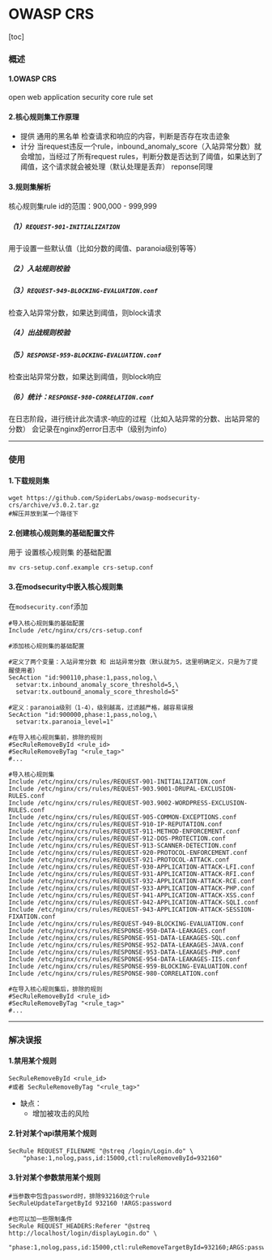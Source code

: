 # OWASP CRS

[toc]

### 概述

#### 1.OWASP CRS
open web application security core rule set

#### 2.核心规则集工作原理
* 提供 通用的黑名单
检查请求和响应的内容，判断是否存在攻击迹象
* 计分
当request违反一个rule，inbound_anomaly_score（入站异常分数）就会增加，当经过了所有request rules，判断分数是否达到了阈值，如果达到了阈值，这个请求就会被处理（默认处理是丢弃）
reponse同理

#### 3.规则集解析
核心规则集rule id的范围：900,000 - 999,999
##### （1）`REQUEST-901-INITIALIZATION`
用于设置一些默认值（比如分数的阈值、paranoia级别等等）

##### （2）入站规则校验

##### （3）`REQUEST-949-BLOCKING-EVALUATION.conf`
检查入站异常分数，如果达到阈值，则block请求

##### （4）出战规则校验

##### （5）`RESPONSE-959-BLOCKING-EVALUATION.conf`
检查出站异常分数，如果达到阈值，则block响应

##### （6）统计：`RESPONSE-980-CORRELATION.conf`
在日志阶段，进行统计此次请求-响应的过程（比如入站异常的分数、出站异常的分数）
会记录在nginx的error日志中（级别为info）

***

### 使用

#### 1.下载规则集
```shell
wget https://github.com/SpiderLabs/owasp-modsecurity-crs/archive/v3.0.2.tar.gz
#解压并放到某一个路径下
```

#### 2.创建核心规则集的基础配置文件
用于 设置核心规则集 的基础配置
```shell
mv crs-setup.conf.example crs-setup.conf
```

#### 3.在modsecurity中嵌入核心规则集
在`modsecurity.conf`添加
```shell
#导入核心规则集的基础配置
Include /etc/nginx/crs/crs-setup.conf

#添加核心规则集的基础配置

#定义了两个变量：入站异常分数 和 出站异常分数（默认就为5，这里明确定义，只是为了提醒使用者）
SecAction "id:900110,phase:1,pass,nolog,\
  setvar:tx.inbound_anomaly_score_threshold=5,\
  setvar:tx.outbound_anomaly_score_threshold=5"

#定义：paranoia级别（1-4），级别越高，过滤越严格，越容易误报
SecAction "id:900000,phase:1,pass,nolog,\
  setvar:tx.paranoia_level=1"

#在导入核心规则集前，排除的规则
#SecRuleRemoveById <rule_id>
#SecRuleRemoveByTag "<rule_tag>"
#...

#导入核心规则集
Include /etc/nginx/crs/rules/REQUEST-901-INITIALIZATION.conf
Include /etc/nginx/crs/rules/REQUEST-903.9001-DRUPAL-EXCLUSION-RULES.conf
Include /etc/nginx/crs/rules/REQUEST-903.9002-WORDPRESS-EXCLUSION-RULES.conf
Include /etc/nginx/crs/rules/REQUEST-905-COMMON-EXCEPTIONS.conf
Include /etc/nginx/crs/rules/REQUEST-910-IP-REPUTATION.conf
Include /etc/nginx/crs/rules/REQUEST-911-METHOD-ENFORCEMENT.conf
Include /etc/nginx/crs/rules/REQUEST-912-DOS-PROTECTION.conf
Include /etc/nginx/crs/rules/REQUEST-913-SCANNER-DETECTION.conf
Include /etc/nginx/crs/rules/REQUEST-920-PROTOCOL-ENFORCEMENT.conf
Include /etc/nginx/crs/rules/REQUEST-921-PROTOCOL-ATTACK.conf
Include /etc/nginx/crs/rules/REQUEST-930-APPLICATION-ATTACK-LFI.conf
Include /etc/nginx/crs/rules/REQUEST-931-APPLICATION-ATTACK-RFI.conf
Include /etc/nginx/crs/rules/REQUEST-932-APPLICATION-ATTACK-RCE.conf
Include /etc/nginx/crs/rules/REQUEST-933-APPLICATION-ATTACK-PHP.conf
Include /etc/nginx/crs/rules/REQUEST-941-APPLICATION-ATTACK-XSS.conf
Include /etc/nginx/crs/rules/REQUEST-942-APPLICATION-ATTACK-SQLI.conf
Include /etc/nginx/crs/rules/REQUEST-943-APPLICATION-ATTACK-SESSION-FIXATION.conf
Include /etc/nginx/crs/rules/REQUEST-949-BLOCKING-EVALUATION.conf
Include /etc/nginx/crs/rules/RESPONSE-950-DATA-LEAKAGES.conf
Include /etc/nginx/crs/rules/RESPONSE-951-DATA-LEAKAGES-SQL.conf
Include /etc/nginx/crs/rules/RESPONSE-952-DATA-LEAKAGES-JAVA.conf
Include /etc/nginx/crs/rules/RESPONSE-953-DATA-LEAKAGES-PHP.conf
Include /etc/nginx/crs/rules/RESPONSE-954-DATA-LEAKAGES-IIS.conf
Include /etc/nginx/crs/rules/RESPONSE-959-BLOCKING-EVALUATION.conf
Include /etc/nginx/crs/rules/RESPONSE-980-CORRELATION.conf

#在导入核心规则集后，排除的规则
#SecRuleRemoveById <rule_id>
#SecRuleRemoveByTag "<rule_tag>"
#...
```

***

### 解决误报

#### 1.禁用某个规则

```shell
SecRuleRemoveById <rule_id>
#或者 SecRuleRemoveByTag "<rule_tag>"
```
* 缺点：
  * 增加被攻击的风险

#### 2.针对某个api禁用某个规则
```shell
SecRule REQUEST_FILENAME "@streq /login/Login.do" \
    "phase:1,nolog,pass,id:15000,ctl:ruleRemoveById=932160"
```

#### 3.针对某个参数禁用某个规则
```shell
#当参数中包含password时，排除932160这个rule
SecRuleUpdateTargetById 932160 !ARGS:password

#也可以加一些限制条件
SecRule REQUEST_HEADERS:Referer "@streq http://localhost/login/displayLogin.do" \
    "phase:1,nolog,pass,id:15000,ctl:ruleRemoveTargetById=932160;ARGS:password"
```
